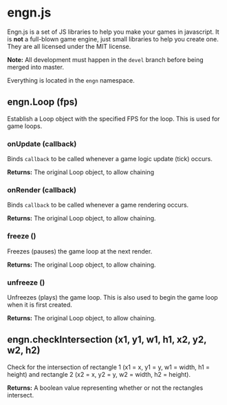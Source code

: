 # engn.js
Engn.js is a set of JS libraries to help you make your games in javascript.
It is **not** a full-blown game engine, just small libraries to help you create one.
They are all licensed under the MIT license.

**Note:** All development must happen in the `devel` branch before being merged into master.

Everything is located in the `engn` namespace.

## engn.Loop (fps)
Establish a Loop object with the specified FPS for the loop. This is used for game loops.

### onUpdate (callback)
Binds `callback` to be called whenever a game logic update (tick) occurs.

**Returns:** The original Loop object, to allow chaining

### onRender (callback)
Binds `callback` to be called whenever a game rendering occurs.

**Returns:** The original Loop object, to allow chaining.

### freeze ()
Freezes (pauses) the game loop at the next render.

**Returns:** The original Loop object, to allow chaining.

### unfreeze ()
Unfreezes (plays) the game loop. This is also used to begin the game loop when it is first created.

**Returns:** The original Loop object, to allow chaining.

## engn.checkIntersection (x1, y1, w1, h1, x2, y2, w2, h2)
Check for the intersection of rectangle 1
(x1 = x, y1 = y, w1 = width, h1 = height) and rectangle 2 (x2 = x, y2 = y, w2 = width, h2 = height).

**Returns:** A boolean value representing whether or not the rectangles intersect.
